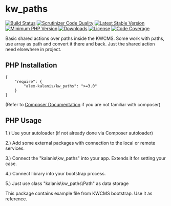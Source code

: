 # kw_paths

[![Build Status](https://app.travis-ci.com/alex-kalanis/kw_paths.svg?branch=master)](https://app.travis-ci.com/github/alex-kalanis/kw_paths)
[![Scrutinizer Code Quality](https://scrutinizer-ci.com/g/alex-kalanis/kw_paths/badges/quality-score.png?b=master)](https://scrutinizer-ci.com/g/alex-kalanis/kw_paths/?branch=master)
[![Latest Stable Version](https://poser.pugx.org/alex-kalanis/kw_paths/v/stable.svg?v=1)](https://packagist.org/packages/alex-kalanis/kw_paths)
[![Minimum PHP Version](https://img.shields.io/badge/php-%3E%3D%207.3-8892BF.svg)](https://php.net/)
[![Downloads](https://img.shields.io/packagist/dt/alex-kalanis/kw_paths.svg?v1)](https://packagist.org/packages/alex-kalanis/kw_paths)
[![License](https://poser.pugx.org/alex-kalanis/kw_paths/license.svg?v=1)](https://packagist.org/packages/alex-kalanis/kw_paths)
[![Code Coverage](https://scrutinizer-ci.com/g/alex-kalanis/kw_paths/badges/coverage.png?b=master&v=1)](https://scrutinizer-ci.com/g/alex-kalanis/kw_paths/?branch=master)

Basic shared actions over paths inside the KWCMS. Some work with paths, use array as path
and convert it there and back. Just the shared action need elsewhere in project.

## PHP Installation

```
{
    "require": {
        "alex-kalanis/kw_paths": ">=3.0"
    }
}
```

(Refer to [Composer Documentation](https://github.com/composer/composer/blob/master/doc/00-intro.md#introduction) if you are not
familiar with composer)


## PHP Usage

1.) Use your autoloader (if not already done via Composer autoloader)

2.) Add some external packages with connection to the local or remote services.

3.) Connect the "kalanis\kw_paths" into your app. Extends it for setting your case.

4.) Connect library into your bootstrap process.

5.) Just use class "kalanis\kw_paths\Path" as data storage

This package contains example file from KWCMS bootstrap. Use it as reference.
